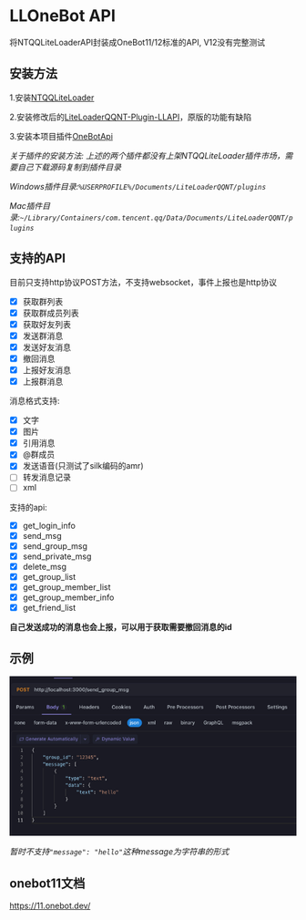 # LLOneBot API

将NTQQLiteLoaderAPI封装成OneBot11/12标准的API, V12没有完整测试

## 安装方法

1.安装[NTQQLiteLoader](https://github.com/LiteLoaderQQNT/LiteLoaderQQNT)

2.安装修改后的[LiteLoaderQQNT-Plugin-LLAPI](https://github.com/linyuchen/LiteLoaderQQNT-Plugin-LLAPI)，原版的功能有缺陷

3.安装本项目插件[OneBotApi](https://github.com/linyuchen/LiteLoaderQQNT-OneBotApi/releases/)

*关于插件的安装方法: 上述的两个插件都没有上架NTQQLiteLoader插件市场，需要自己下载源码复制到插件目录*

*Windows插件目录:`%USERPROFILE%/Documents/LiteLoaderQQNT/plugins`*

*Mac插件目录:`~/Library/Containers/com.tencent.qq/Data/Documents/LiteLoaderQQNT/plugins`*

## 支持的API

目前只支持http协议POST方法，不支持websocket，事件上报也是http协议

- [x] 获取群列表
- [x] 获取群成员列表
- [x] 获取好友列表
- [x] 发送群消息
- [x] 发送好友消息
- [x] 撤回消息
- [x] 上报好友消息
- [x] 上报群消息

消息格式支持:
- [x] 文字
- [x] 图片
- [x] 引用消息
- [x] @群成员
- [x] 发送语音(只测试了silk编码的amr)
- [ ] 转发消息记录
- [ ] xml

支持的api:
- [x] get_login_info
- [x] send_msg
- [x] send_group_msg
- [x] send_private_msg
- [x] delete_msg
- [x] get_group_list
- [x] get_group_member_list
- [x] get_group_member_info
- [x] get_friend_list

**自己发送成功的消息也会上报，可以用于获取需要撤回消息的id**

## 示例

![](doc/image/example.jpg)

*暂时不支持`"message": "hello"`这种message为字符串的形式*

## onebot11文档
<https://11.onebot.dev/>
